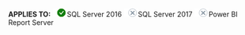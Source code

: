 **APPLIES TO:** ![Yes](media/yes.png)SQL Server 2016 ![No](media/no.png)SQL Server 2017 ![No](media/no.png)Power BI Report Server